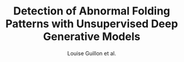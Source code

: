 ---
cat: gaia
subcat: architecture
bestof: false
author: Louise Guillon et al.
title: Detection of Abnormal Folding Patterns with Unsupervised Deep Generative Models
year: 2021
type: inproceedings
doi: 10.1007/978-3-030-87586-2_7
booktitle: Machine Learning in Clinical Neuroimaging
---
